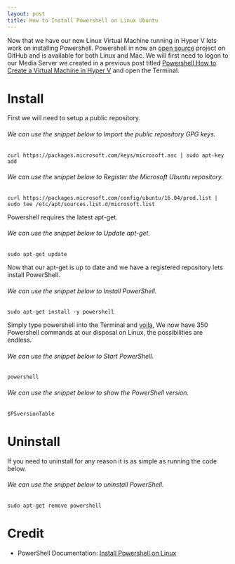 ```yaml
---
layout: post
title: How to Install Powershell on Linux Ubuntu
---
```


Now that we have our new Linux Virtual Machine running in Hyper V lets work on installing Powershell. Powershell in now an [open source](https://github.com/PowerShell/PowerShell) project on GitHub and is available for both Linux and Mac. We will first need to logon to our Media Server we created in a previous post titled [Powershell How to Create a Virtual Machine in Hyper V](https://dejulia489.github.io/2017-05-06-CreateHyperVVM/) and open the Terminal.

# Install  

First we will need to setup a public repository. 

###### We can use the snippet below to Import the public repository GPG keys.

	curl https://packages.microsoft.com/keys/microsoft.asc | sudo apt-key add

###### We can use the snippet below to Register the Microsoft Ubuntu repository.

	curl https://packages.microsoft.com/config/ubuntu/16.04/prod.list | sudo tee /etc/apt/sources.list.d/microsoft.list

Powershell requires the latest apt-get. 

###### We can use the snippet below to Update apt-get.

	sudo apt-get update

Now that our apt-get is up to date and we have a registered repository lets install PowerShell.  

###### We can use the snippet below to Install PowerShell.

	sudo apt-get install -y powershell

Simply type powershell into the Terminal and [voila](https://www.merriam-webster.com/dictionary/voil%C3%A0), We now have 350 Powershell commands at our disposal on Linux, the possibilities are endless.

###### We can use the snippet below to Start PowerShell.

	powershell

###### We can use the snippet below to show the PowerShell version.

	$PSversionTable

# Uninstall

If you need to uninstall for any reason it is as simple as running the code below. 

###### We can use the snippet below to uninstall PowerShell.

	sudo apt-get remove powershell

# Credit  
* PowerShell Documentation: [Install Powershell on Linux](https://github.com/PowerShell/PowerShell/blob/master/docs/installation/linux.md)
